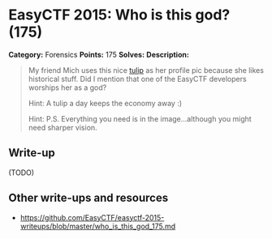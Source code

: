 # EasyCTF 2015: Who is this god? (175)

**Category:** Forensics
**Points:** 175
**Solves:** 
**Description:**

> My friend Mich uses this nice [tulip](https://github.com/EasyCTF/easyctf-2015-writeups/blob/master/files/tulip.png) as her profile pic because she likes historical stuff. Did I mention that one of the EasyCTF developers worships her as a god?
> 
> 
> Hint: A tulip a day keeps the economy away :)
> 
> Hint: P.S. Everything you need is in the image...although you might need sharper vision.

## Write-up

(TODO)

## Other write-ups and resources

* <https://github.com/EasyCTF/easyctf-2015-writeups/blob/master/who_is_this_god_175.md>

